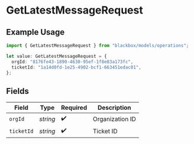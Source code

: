 # GetLatestMessageRequest

## Example Usage

```typescript
import { GetLatestMessageRequest } from "blackbox/models/operations";

let value: GetLatestMessageRequest = {
  orgId: "8176fe43-1890-4630-95ef-1f8e83a173fc",
  ticketId: "1a14d0fd-1e25-4902-bcf1-663451edac01",
};
```

## Fields

| Field              | Type               | Required           | Description        |
| ------------------ | ------------------ | ------------------ | ------------------ |
| `orgId`            | *string*           | :heavy_check_mark: | Organization ID    |
| `ticketId`         | *string*           | :heavy_check_mark: | Ticket ID          |